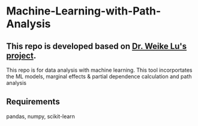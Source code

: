# Machine-Learning-with-Path-Analysis
## This repo is developed based on [Dr. Weike Lu's project](https://github.com/wkgj/Integrating-machine-learning-into-path-analysis-for-quantifying-behavioral-pathways-in-bicycle-motor). 
This repo is for data analysis with machine learning. This tool incorportates the ML models, marginal effects &amp; partial dependence calculation and path analysis
## Requirements
pandas, numpy, scikit-learn
